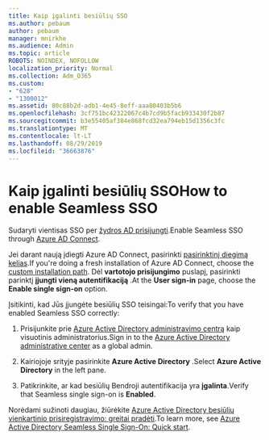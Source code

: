 ```yaml
---
title: Kaip įgalinti besiūlių SSO
ms.author: pebaum
author: pebaum
manager: mnirkhe
ms.audience: Admin
ms.topic: article
ROBOTS: NOINDEX, NOFOLLOW
localization_priority: Normal
ms.collection: Adm_O365
ms.custom:
- "628"
- "1300012"
ms.assetid: 80c88b2d-adb1-4e45-8eff-aaa80403b5b6
ms.openlocfilehash: 3cf751bc42322067c4b7cd9b5facb933430f2b87
ms.sourcegitcommit: b3e55405af384e868fcd32ea794eb15d1356c3fc
ms.translationtype: MT
ms.contentlocale: lt-LT
ms.lasthandoff: 08/29/2019
ms.locfileid: "36663876"
---
```

# <a name="how-to-enable-seamless-sso"></a><span data-ttu-id="c2c4e-102">Kaip įgalinti besiūlių SSO</span><span class="sxs-lookup"><span data-stu-id="c2c4e-102">How to enable Seamless SSO</span></span>

<span data-ttu-id="c2c4e-103">Sudaryti vientisas SSO per [žydros AD prisijungti](https://docs.microsoft.com/azure/active-directory/connect/active-directory-aadconnect).</span><span class="sxs-lookup"><span data-stu-id="c2c4e-103">Enable Seamless SSO through [Azure AD Connect](https://docs.microsoft.com/azure/active-directory/connect/active-directory-aadconnect).</span></span>
  
<span data-ttu-id="c2c4e-104">Jei darant naują įdiegti Azure AD Connect, pasirinkti [pasirinktinį diegimą kelias](https://docs.microsoft.com/azure/active-directory/connect/active-directory-aadconnect-get-started-custom).</span><span class="sxs-lookup"><span data-stu-id="c2c4e-104">If you're doing a fresh installation of Azure AD Connect, choose the [custom installation path](https://docs.microsoft.com/azure/active-directory/connect/active-directory-aadconnect-get-started-custom).</span></span> <span data-ttu-id="c2c4e-105">Dėl **vartotojo prisijungimo** puslapį, pasirinkti parinktį **įjungti vieną autentifikaciją** .</span><span class="sxs-lookup"><span data-stu-id="c2c4e-105">At the **User sign-in** page, choose the **Enable single sign-on** option.</span></span>
  
<span data-ttu-id="c2c4e-106">Įsitikinti, kad Jūs įjungėte besiūlių SSO teisingai:</span><span class="sxs-lookup"><span data-stu-id="c2c4e-106">To verify that you have enabled Seamless SSO correctly:</span></span>
  
1. <span data-ttu-id="c2c4e-107">Prisijunkite prie [Azure Active Directory administravimo centrą](https://aad.portal.azure.com) kaip visuotinis administratorius.</span><span class="sxs-lookup"><span data-stu-id="c2c4e-107">Sign in to the [Azure Active Directory administrative center](https://aad.portal.azure.com) as a global admin.</span></span>

2. <span data-ttu-id="c2c4e-108">Kairiojoje srityje pasirinkite **Azure Active Directory** .</span><span class="sxs-lookup"><span data-stu-id="c2c4e-108">Select **Azure Active Directory** in the left pane.</span></span>

3. <span data-ttu-id="c2c4e-109">Patikrinkite, ar kad besiūlių Bendroji autentifikacija yra **įgalinta**.</span><span class="sxs-lookup"><span data-stu-id="c2c4e-109">Verify that Seamless single sign-on is **Enabled**.</span></span>

<span data-ttu-id="c2c4e-110">Norėdami sužinoti daugiau, žiūrėkite [Azure Active Directory besiūlių vienkartinio prisiregistravimo: greitai pradėti](https://docs.microsoft.com/azure/active-directory/connect/active-directory-aadconnect-sso-quick-start).</span><span class="sxs-lookup"><span data-stu-id="c2c4e-110">To learn more, see [Azure Active Directory Seamless Single Sign-On: Quick start](https://docs.microsoft.com/azure/active-directory/connect/active-directory-aadconnect-sso-quick-start).</span></span>
  